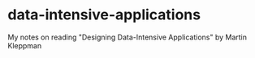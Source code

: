 # data-intensive-applications
My notes on reading "Designing Data-Intensive Applications" by Martin Kleppman
